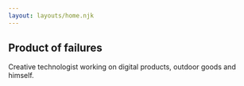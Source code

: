 ```yaml
---
layout: layouts/home.njk
---
```


<section id="hero">
  <h1>Product of failures</h1>
  <p>Creative technologist working on digital products, outdoor goods and himself.</p>
</section>